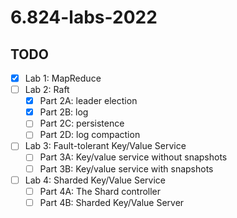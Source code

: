 # 6.824-labs-2022

## TODO  

- [x] Lab 1: MapReduce
- [ ] Lab 2: Raft  
  - [x] Part 2A: leader election
  - [x] Part 2B: log
  - [ ] Part 2C: persistence
  - [ ] Part 2D: log compaction
- [ ] Lab 3: Fault-tolerant Key/Value Service 
  - [ ] Part 3A: Key/value service without snapshots
  - [ ] Part 3B: Key/value service with snapshots
- [ ] Lab 4: Sharded Key/Value Service 
  - [ ] Part 4A: The Shard controller
  - [ ] Part 4B: Sharded Key/Value Server
